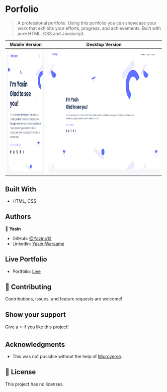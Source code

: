 # Porfolio

> A professional portfolio. Using this portfolio you can showcase your work that exhibits your efforts, progress, and achievements. Built with pure HTML, CSS and Javascript.

|                                                   **Mobile Version**                                                    |                                                       **Desktop Version**                                                        |
| :---------------------------------------------------------------------------------------------------------------------: | :------------------------------------------------------------------------------------------------------------------------------: |
| <img src="https://github.com/Yazino12/portfolio-project/blob/master/images/demo.png?raw=true" width="300" height="400"> | <img src="https://github.com/Yazino12/portfolio-project/blob/master/images/demo-desktop.png?raw=true" width="1200" height="400"> |

## Built With

- HTML, CSS

## Authors

👤 **Yasin**

- GitHub: [@Yazino12](https://github.com/Yazino12)
- Linkedin: [Yasin-Warsame](https://www.linkedin.com/in/yasin-warsame/)

## Live Portfolio

- Portfolio: [Live](https://yazino12.github.io/portfolio-project)

## 🤝 Contributing

Contributions, issues, and feature requests are welcome!

## Show your support

Give a ⭐️ if you like this project!

## Acknowledgments

- This was not possible without the help of [Microverse](https://github.com/microverseinc/curriculum-transversal-skills/blob/main/documentation/hello_microverse_project.md).

## 📝 License

This project has no licenses.
